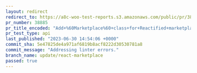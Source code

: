 ```yaml
---
layout: redirect
redirect_to: https://a8c-woo-test-reports.s3.amazonaws.com/public/pr/38885/api/index.html
pr_number: 38885
pr_title_encoded: "Add+%60Marketplace%60+class+for+Reactified+marketplace"
pr_test_type: api
last_published: "2023-06-30 14:54:06 +0000"
commit_sha: 5e47825de4a971af6819b8acf8222d30530781a8
commit_message: "Addressing linter errors."
branch_name: update/react-marketplace
passed: true
---
```

